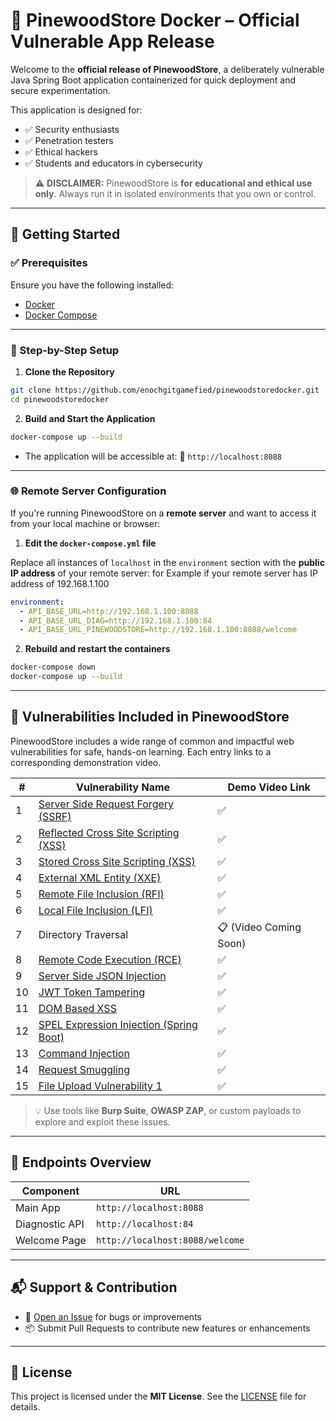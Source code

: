 # 🛒 PinewoodStore Docker – Official Vulnerable App Release

Welcome to the **official release of PinewoodStore**, a deliberately vulnerable Java Spring Boot application containerized for quick deployment and secure experimentation.

This application is designed for:

* ✅ Security enthusiasts
* ✅ Penetration testers
* ✅ Ethical hackers
* ✅ Students and educators in cybersecurity

> ⚠️ **DISCLAIMER:** PinewoodStore is **for educational and ethical use only**. Always run it in isolated environments that you own or control.

---

## 🚀 Getting Started

### ✅ Prerequisites

Ensure you have the following installed:

* [Docker](https://www.docker.com/)
* [Docker Compose](https://docs.docker.com/compose/)

---

### 🔧 Step-by-Step Setup

1. **Clone the Repository**

```bash
git clone https://github.com/enochgitgamefied/pinewoodstoredocker.git
cd pinewoodstoredocker
```

2. **Build and Start the Application**

```bash
docker-compose up --build
```

* The application will be accessible at:
  📍 `http://localhost:8088`

---

### 🌐 Remote Server Configuration

If you're running PinewoodStore on a **remote server** and want to access it from your local machine or browser:

1. **Edit the `docker-compose.yml` file**

Replace all instances of `localhost` in the `environment` section with the **public IP address** of your remote server:
for Example if your remote server has IP address of 192.168.1.100
```yaml
environment:
  - API_BASE_URL=http://192.168.1.100:8088
  - API_BASE_URL_DIAG=http://192.168.1.100:84
  - API_BASE_URL_PINEWOODSTORE=http://192.168.1.100:8088/welcome
```

2. **Rebuild and restart the containers**

```bash
docker-compose down
docker-compose up --build
```

---

## 🔐 Vulnerabilities Included in PinewoodStore

PinewoodStore includes a wide range of common and impactful web vulnerabilities for safe, hands-on learning. Each entry links to a corresponding demonstration video.

| #  | Vulnerability Name                                                                         | Demo Video Link        |
| -- | ------------------------------------------------------------------------------------------ | ---------------------- |
| 1  | [Server Side Request Forgery (SSRF)](https://www.youtube.com/watch?v=PAx_RSrKoVc)          | ✅                      |
| 2  | [Reflected Cross Site Scripting (XSS)](https://www.youtube.com/watch?v=cJTCzxwMVkc&t=527s) | ✅                      |
| 3  | [Stored Cross Site Scripting (XSS)](https://www.youtube.com/watch?v=1A61ZtWqWH8&t=635s)    | ✅                      |
| 4  | [External XML Entity (XXE)](https://www.youtube.com/watch?v=e552T0B4hb0&t=270s)            | ✅                      |
| 5  | [Remote File Inclusion (RFI)](https://www.youtube.com/watch?v=N53OopT6msU)                 | ✅                      |
| 6  | [Local File Inclusion (LFI)](https://www.youtube.com/watch?v=TfgQJXVT_yk)                  | ✅                      |
| 7  | Directory Traversal                                                                        | 📋 (Video Coming Soon) |
| 8  | [Remote Code Execution (RCE)](https://www.youtube.com/watch?v=z4Xf9LYXc9o&t=714s)          | ✅                      |
| 9  | [Server Side JSON Injection](https://www.youtube.com/watch?v=iycTLPaPBD8&t=1079s)          | ✅                      |
| 10 | [JWT Token Tampering](https://www.youtube.com/watch?v=48k7fSGCFAQ&t=1s)                    | ✅                      |
| 11 | [DOM Based XSS](https://www.youtube.com/watch?v=9cUWwr0F0Ng)                               | ✅                      |
| 12 | [SPEL Expression Injection (Spring Boot)](https://www.youtube.com/watch?v=J0t8KNq9c0s)     | ✅                      |
| 13 | [Command Injection](https://www.youtube.com/watch?v=z4Xf9LYXc9o&t=714s)                    | ✅                      |
| 14 | [Request Smuggling](https://www.youtube.com/watch?v=bGwsF3Q3tFs)                           | ✅                      |
| 15 | [File Upload Vulnerability 1](https://www.youtube.com/watch?v=7AbQ9rpKI74)                 | ✅                      |

> 💡 Use tools like **Burp Suite**, **OWASP ZAP**, or custom payloads to explore and exploit these issues.

---

## 🧷 Endpoints Overview

| Component      | URL                             |
| -------------- | ------------------------------- |
| Main App       | `http://localhost:8088`         |
| Diagnostic API | `http://localhost:84`           |
| Welcome Page   | `http://localhost:8088/welcome` |

---

## 📬 Support & Contribution

* 💬 [Open an Issue](https://github.com/enochgitgamefied/pinewoodstoredocker/issues) for bugs or improvements
* 📦 Submit Pull Requests to contribute new features or enhancements

---

## 📜 License

This project is licensed under the **MIT License**. See the [LICENSE](./LICENSE) file for details.
